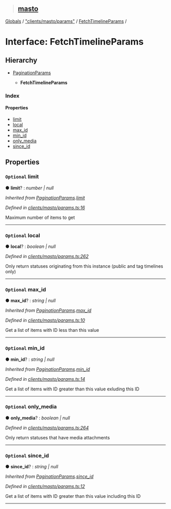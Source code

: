 > ## [masto](../README.md)

[Globals](../globals.md) / ["clients/masto/params"](../modules/_clients_masto_params_.md) / [FetchTimelineParams](_clients_masto_params_.fetchtimelineparams.md) /

# Interface: FetchTimelineParams

## Hierarchy

* [PaginationParams](_clients_masto_params_.paginationparams.md)

  * **FetchTimelineParams**

### Index

#### Properties

* [limit](_clients_masto_params_.fetchtimelineparams.md#optional-limit)
* [local](_clients_masto_params_.fetchtimelineparams.md#optional-local)
* [max_id](_clients_masto_params_.fetchtimelineparams.md#optional-max_id)
* [min_id](_clients_masto_params_.fetchtimelineparams.md#optional-min_id)
* [only_media](_clients_masto_params_.fetchtimelineparams.md#optional-only_media)
* [since_id](_clients_masto_params_.fetchtimelineparams.md#optional-since_id)

## Properties

### `Optional` limit

● **limit**? : *number | null*

*Inherited from [PaginationParams](_clients_masto_params_.paginationparams.md).[limit](_clients_masto_params_.paginationparams.md#optional-limit)*

*Defined in [clients/masto/params.ts:16](https://github.com/neet/masto.js/blob/635a2aa/src/clients/masto/params.ts#L16)*

Maximum number of items to get

___

### `Optional` local

● **local**? : *boolean | null*

*Defined in [clients/masto/params.ts:262](https://github.com/neet/masto.js/blob/635a2aa/src/clients/masto/params.ts#L262)*

Only return statuses originating from this instance (public and tag timelines only)

___

### `Optional` max_id

● **max_id**? : *string | null*

*Inherited from [PaginationParams](_clients_masto_params_.paginationparams.md).[max_id](_clients_masto_params_.paginationparams.md#optional-max_id)*

*Defined in [clients/masto/params.ts:10](https://github.com/neet/masto.js/blob/635a2aa/src/clients/masto/params.ts#L10)*

Get a list of items with ID less than this value

___

### `Optional` min_id

● **min_id**? : *string | null*

*Inherited from [PaginationParams](_clients_masto_params_.paginationparams.md).[min_id](_clients_masto_params_.paginationparams.md#optional-min_id)*

*Defined in [clients/masto/params.ts:14](https://github.com/neet/masto.js/blob/635a2aa/src/clients/masto/params.ts#L14)*

Get a list of items with ID greater than this value exluding this ID

___

### `Optional` only_media

● **only_media**? : *boolean | null*

*Defined in [clients/masto/params.ts:264](https://github.com/neet/masto.js/blob/635a2aa/src/clients/masto/params.ts#L264)*

Only return statuses that have media attachments

___

### `Optional` since_id

● **since_id**? : *string | null*

*Inherited from [PaginationParams](_clients_masto_params_.paginationparams.md).[since_id](_clients_masto_params_.paginationparams.md#optional-since_id)*

*Defined in [clients/masto/params.ts:12](https://github.com/neet/masto.js/blob/635a2aa/src/clients/masto/params.ts#L12)*

Get a list of items with ID greater than this value including this ID

___